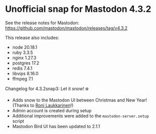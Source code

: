 # Unofficial snap for Mastodon 4.3.2

See the release notes for Mastodon: https://github.com/mastodon/mastodon/releases/tag/v4.3.2

This release also includes:

* node 20.18.1
* ruby 3.3.5
* nginx 1.27.3
* postgres 17.2
* redis 7.4.1
* libvips 8.16.0
* ffmpeg 7.1

Changelog for 4.3.2snap3: Let it snow! ❄️

* Adds snow to the Mastodon UI between Christmas and New Year! (Thanks to [Roni Laukkarinen](https://github.com/ronilaukkarinen)!)
* Admin account is created during setup
* Additional improvements were added to the `mastodon-server.setup` script
* Mastodon Bird UI has been updated to 2.1.1
